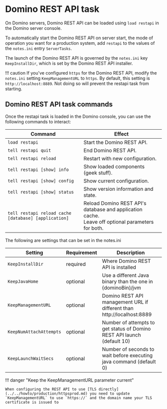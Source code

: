 # Domino REST API task

On Domino servers, Domino REST API can be loaded using `load restapi` in the Domino server console.

To automatically start the Domino REST API on server start, the mode of operation you want for a production system, add `restapi` to the values of the `notes.ini` entry `ServerTasks`.

The launch of the Domino REST API is governed by the `notes.ini` key `KeepInstallDir`, which is set by the Domino REST API installer.

<!-- prettier-ignore -->
!!! caution
    If you've configured `https` for the Domino REST API, modify the `notes.ini` setting `KeepManagementURL` to `https`. By default, this setting is `http://localhost:8889`. Not doing so will prevent the restapi task from starting.

## Domino REST API task commands

Once the restapi task is loaded in the Domino console, you can use the following commands to interact:

| Command                                              | Effect                                                                                              |
| ---------------------------------------------------- | --------------------------------------------------------------------------------------------------- |
| `load restapi`                                       | Start the Domino REST API.                                                                          |
| `tell restapi quit`                                  | End Domino REST API.                                                                                |
| `tell restapi reload`                                | Restart with new configuration.                                                                     |
| `tell restapi [show] info`                           | Show loaded components (geek stuff).                                                                |
| `tell restapi [show] config`                         | Show current configuration.                                                                         |
| `tell restapi [show] status`                         | Show version information and state.                                                                 |
| `tell restapi reload cache [database] [application]` | Reload Domino REST API's database and application cache.<br>Leave off optional parameters for both. |

The following are settings that can be set in the notes.ini

| Setting                 | Requirement | Description                                                             |
| ----------------------- | ----------- | ----------------------------------------------------------------------- |
| `KeepInstallDir`        | required    | Where Domino REST API is installed                                      |
| `KeepJavaHome`          | optional    | Use a different Java binary than the one in {dominoBin}/jvm             |
| `KeepManagementURL`     | optional    | Domino REST API management URL if different than http://localhost:8889  |
| `KeepNumAttachAttempts` | optional    | Number of attempts to get status of Domino REST API launch (default 10) |
| `KeepLaunchWaitSecs`    | optional    | Number of seconds to wait before executing java command (default 0)     |

!!! danger "Keep the KeepManagementURL parameter current"

    When configuring the REST API to use [TLS directly](../../howto/production/httpsprod.md) you need to update `KeepManagementURL` to use `https://` and the domain name your TLS certificate is issued to
